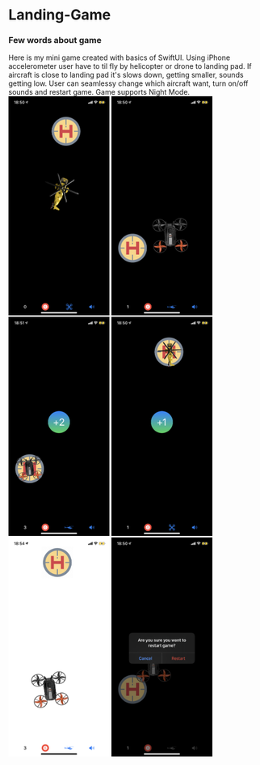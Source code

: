 # Landing-Game

  <h3>Few words about game</h3>
  Here is my mini game created with basics of SwiftUI. 
  Using iPhone accelerometer user have to til fly by helicopter or drone to landing pad. If aircraft is close to landing pad it's slows down, getting smaller, sounds getting low. User can seamlessy change which aircraft want, turn on/off sounds and restart game. Game supports Night Mode.
  <img src="game1.PNG" alt="drawing" width="200"/>
  <img src="drone.PNG" alt="drawing" width="200"/>
  <img src="gainPointsDrone.PNG" alt="drawing" width="200"/>
  <img src="gainPointHelicopter.PNG" alt="drawing" width="200"/>
  <img src="lightMode.jpeg" alt="drawing" width="200"/>
  <img src="restartAlert.PNG" alt="drawing" width="200"/>

